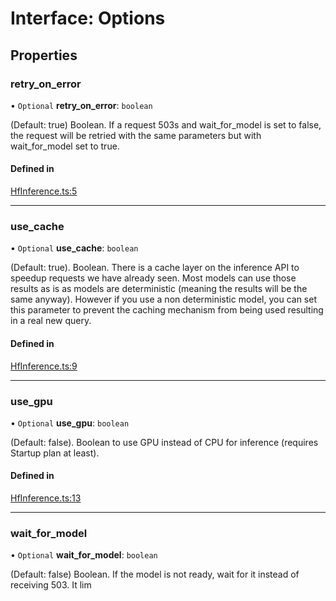 # Interface: Options

## Properties

### retry\_on\_error

• `Optional` **retry\_on\_error**: `boolean`

(Default: true) Boolean. If a request 503s and wait_for_model is set to false, the request will be retried with the same parameters but with wait_for_model set to true.

#### Defined in

[HfInference.ts:5](https://github.com/huggingface/huggingface.js/blob/main/packages/inference/src/HfInference.ts#L5)

___

### use\_cache

• `Optional` **use\_cache**: `boolean`

(Default: true). Boolean. There is a cache layer on the inference API to speedup requests we have already seen. Most models can use those results as is as models are deterministic (meaning the results will be the same anyway). However if you use a non deterministic model, you can set this parameter to prevent the caching mechanism from being used resulting in a real new query.

#### Defined in

[HfInference.ts:9](https://github.com/huggingface/huggingface.js/blob/main/packages/inference/src/HfInference.ts#L9)

___

### use\_gpu

• `Optional` **use\_gpu**: `boolean`

(Default: false). Boolean to use GPU instead of CPU for inference (requires Startup plan at least).

#### Defined in

[HfInference.ts:13](https://github.com/huggingface/huggingface.js/blob/main/packages/inference/src/HfInference.ts#L13)

___

### wait\_for\_model

• `Optional` **wait\_for\_model**: `boolean`

(Default: false) Boolean. If the model is not ready, wait for it instead of receiving 503. It lim
